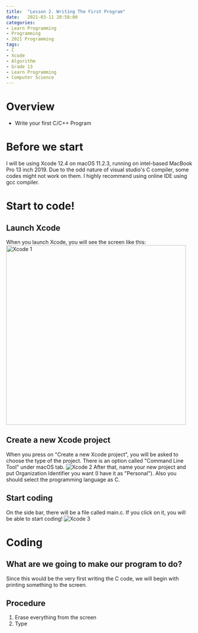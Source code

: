 ```yaml
---
title:  "Lesson 2. Writing The First Program"
date:   2021-03-11 20:58:00
categories:
- Learn Programming
- Programming
- 2021 Programming
tags:
- C
- Xcode
- Algorithm
- Grade 13
- Learn Programming
- Computer Science
---
```

# Overview
* Write your first C/C++ Program

# Before we start
I will be using Xcode 12.4 on macOS 11.2.3, running on intel-based MacBook Pro 13 inch 2019. Due to the odd nature of visual studio's C compiler, some codes might not work on them. I highly recommend using online IDE using gcc compiler.

# Start to code!
## Launch Xcode
When you launch Xcode, you will see the screen like this:
<img width="486" alt="Xcode 1" src="https://user-images.githubusercontent.com/46326335/110869105-c9aa8400-8297-11eb-9935-6e96eb99135d.png">

## Create a new Xcode project
When you press on "Create a new Xcode project", you will be asked to choose the type of the project. There is an option called "Command Line Tool" under macOS tab.
<img alt="Xcode 2" src="https://user-images.githubusercontent.com/46326335/110877785-f6669780-82a7-11eb-8de8-292b6933af18.png">
After that, name your new project and put Organization Identifier you want (I have it as "Personal"). Also you should select the programming language as C.

## Start coding
On the side bar, there will be a file called main.c. If you click on it, you will be able to start coding!
<img alt="Xcode 3" src="https://user-images.githubusercontent.com/46326335/110877951-4fcec680-82a8-11eb-9272-cf3abba876ef.png">

# Coding
## What are we going to make our program to do?
Since this would be the very first writing the C code, we will begin with printing something to the screen.
## Procedure
1. Erase everything from the screen
2. Type
<script src="https://gist.github.com/andylang8445/a2af574639adfc6a78a45f2e79d93291.js"></script>
